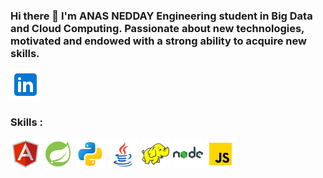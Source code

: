 ### Hi there 👋  I'm ANAS NEDDAY Engineering student in Big Data and Cloud Computing. Passionate about new technologies, motivated and endowed with a strong ability to acquire new skills.


[![LinkedIn](linkedin.png)](https://www.linkedin.com/in/anas-nedday-944562234/)<br>



### Skills :

![Angular](Angular.png)  ![Spring](SpringBoot.png) ![Python](Python.png)  ![Java](Java.png) ![Hadoop](Hadoop.png) ![NodeJs](NodeJs.png) ![Js](JavaScript.png)
<!--
**AnasNedday/AnasNedday** is a ✨ _special_ ✨ repository because its `README.md` (this file) appears on your GitHub profile.

Here are some ideas to get you started:

- 🔭 I’m currently working on ...
- 🌱 I’m currently learning ...
- 👯 I’m looking to collaborate on ...
- 🤔 I’m looking for help with ...
- 💬 Ask me about ...
- 📫 How to reach me: ...
- 😄 Pronouns: ...
- ⚡ Fun fact: ...
-->
